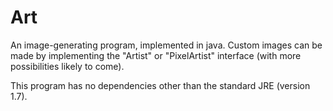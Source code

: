 # Art
An image-generating program, implemented in java. Custom images can be made by implementing the "Artist" or "PixelArtist" interface (with more possibilities likely to come).

This program has no dependencies other than the standard JRE (version 1.7).
